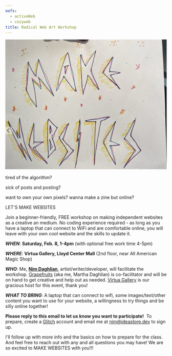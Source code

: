 ```yaml
---
oofs:
  - activeWeb
  - cozyweb
title: Radical Web Art Workshop
---
```


![A colorful flyer that says MAKE WEBSITES](/assets/notes/radweb-flyer.jpeg)


tired of the algorithm?

sick of posts and posting?

want to own your own pixels? wanna make a zine but online?

LET'S MAKE WEBSITES 

Join a beginner-friendly, FREE workshop on making independent websites as a creative an medium. No coding experience required - as long as you have a laptop that can connect to WiFi and are comfortable online, you will leave with your own cool website and the skills to update it.


_**WHEN**_: **Saturday, Feb. 8, 1-4pm** (with optional free work time 4-5pm)

_**WHERE**_: **Virtua Gallery, Lloyd Center Mall** (2nd floor, near All American Magic Shop)


_**WHO**_: Me, **[Ním Daghlian](https://www.mmmx.cloud/me)**, artist/writer/developer, will facilitate the workshop. [Grapefruits](https://www.marthadaghlian.com/grapefruits-art-space) (aka me, Martha Daghlian) is co-facilitator and will be on hand to get creative and help out as needed. [Virtua Gallery](https://www.instagram.com/virtua_gal/) is our gracious host for this event, thank you!


**_WHAT TO BRING_**: A laptop that can connect to wifi, some images/text/other content you want to use for your website, a willingness to try things and be silly online together!

  

**Please reply to this email to let us know you want to participate!** 
To prepare, create a [Glitch](https://glitch.com/) account and email me at nim@ideastore.dev to sign up.

 I'll follow up with more info and the basics on how to prepare for the class. And feel free to reach out with any and all questions you may have! We are so excited to MAKE WEBSITES with you!!!